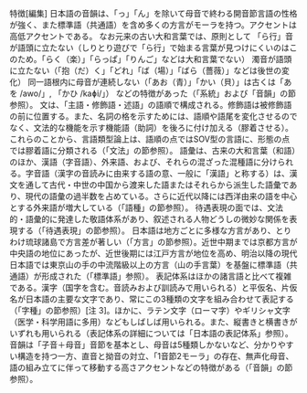 特徴[編集]
日本語の音韻は、「っ」「ん」を除いて母音で終わる開音節言語の性格が強く、また標準語（共通語）を含め多くの方言がモーラを持つ。アクセントは高低アクセントである。
なお元来の古い大和言葉では、原則として
「ら行」音が語頭に立たない（しりとり遊びで「ら行」で始まる言葉が見つけにくいのはこのため。「らく（楽）」「らっぱ」「りんご」などは大和言葉でない）
濁音が語頭に立たない（「抱（だ）く」「どれ」「ば（場）」「ばら（薔薇）」などは後世の変化）
同一語根内に母音が連続しない（「あお（青）」「かい（貝）」は古くは「あを /awo/」, 「かひ /kaɸi/」）
などの特徴があった（「系統」および「音韻」の節参照）。
文は、「主語・修飾語・述語」の語順で構成される。修飾語は被修飾語の前に位置する。また、名詞の格を示すためには、語順や語尾を変化させるのでなく、文法的な機能を示す機能語（助詞）を後ろに付け加える（膠着させる）。これらのことから、言語類型論上は、語順の点ではSOV型の言語に、形態の点では膠着語に分類される（「文法」の節参照）。
語彙は、古来の大和言葉（和語）のほか、漢語（字音語）、外来語、および、それらの混ざった混種語に分けられる。字音語（漢字の音読みに由来する語の意、一般に「漢語」と称する）は、漢文を通して古代・中世の中国から渡来した語またはそれらから派生した語彙であり、現代の語彙の過半数を占めている。さらに近代以降には西洋由来の語を中心とする外来語が増大している（「語種」の節参照）。
待遇表現の面では、文法的・語彙的に発達した敬語体系があり、叙述される人物どうしの微妙な関係を表現する（「待遇表現」の節参照）。
日本語は地方ごとに多様な方言があり、とりわけ琉球諸島で方言差が著しい（「方言」の節参照）。近世中期までは京都方言が中央語の地位にあったが、近世後期には江戸方言が地位を高め、明治以降の現代日本語では東京山の手の中流階級以上の方言（山の手言葉）を基盤に標準語（共通語）が形成された（「標準語」参照）。
表記体系はほかの諸言語と比べて複雑である。漢字（国字を含む。音読みおよび訓読みで用いられる）と平仮名、片仮名が日本語の主要な文字であり、常にこの3種類の文字を組み合わせて表記する（「字種」の節参照）[注 3]。ほかに、ラテン文字（ローマ字）やギリシャ文字（医学・科学用語に多用）などもしばしば用いられる。また、縦書きと横書きがいずれも用いられる（表記体系の詳細については「日本語の表記体系」参照）。
音韻は「子音＋母音」音節を基本とし、母音は5種類しかないなど、分かりやすい構造を持つ一方、直音と拗音の対立、「1音節2モーラ」の存在、無声化母音、語の組み立てに伴って移動する高さアクセントなどの特徴がある（「音韻」の節参照）。
